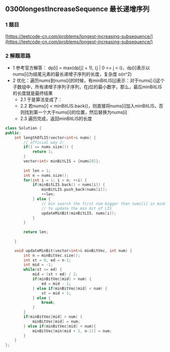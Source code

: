 ## 0300longestIncreaseSequence 最长递增序列

### 1 题目
[https://leetcode-cn.com/problems/longest-increasing-subsequence/](https://leetcode-cn.com/problems/longest-increasing-subsequence/)

### 2 解题思路
- 1 参考官方解答： dp[i] = max(dp[j] + 1), {j | 0 <= j < i}，dp[i]表示以nums[i]为结尾元素的最长递增子序列的长度，复杂度 o(n^2)
- 2 优化：遍历nums到nums[i]的时候，有minBitLIS[j]表示：对于nums[:i]这个子数组中，所有递增子序列子序列，在j位的最小数字，那么，最后minBitLIS的长度就是最终结果
  - 2.1 于是算法变成了：
  - 2.2 若nums[i] < minBitLIS.back()，则直接将nums[i]加入minBitLIS，否则找到第一个大于nums[i]的位置，然后替换为nums[i]
  - 2.3 遍历完成，返回minBitLIS的长度

```cpp
class Solution {
public:
    int lengthOfLIS(vector<int>& nums) {
        // official way 2:
        if(1 == nums.size()) {
            return 1;
        }
        vector<int> minBitLIS = {nums[0]};
        
        int len = 1;
        int n = nums.size();
        for(int i = 1; i < n; ++i) {
            if(minBitLIS.back() < nums[i]) {
                minBitLIS.push_back(nums[i]);
                ++len;
            } else {
                // bin search the first num bigger than nums[i] in minBitLIS
                // to update the min bit of LIS
                updateMinBit(minBitLIS, nums[i]);
            }
        }
         
        return len;
        
    }

    void updateMinBit(vector<int>& minBitVec, int num) {
        int n = minBitVec.size();
        int st = 0, ed = n-1;
        int mid = -1;
        while(st <= ed) {
            mid = (st + ed) / 2;
            if(minBitVec[mid] > num) {
                ed = mid - 1;
            } else if(minBitVec[mid] < num) {
                st = mid + 1;
            } else {
                break;
            }
        }
        if(minBitVec[mid] > num) {
            minBitVec[mid] = num;
        } else if(minBitVec[mid] < num){
            minBitVec[min(mid + 1, n-1)] = num;
        }
    }
};
```